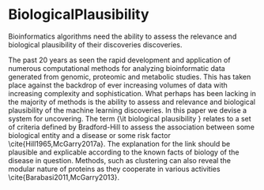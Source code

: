 # BiologicalPlausibility
Bioinformatics algorithms need the ability to assess the relevance and biological plausibility of their discoveries discoveries.

The past 20 years as seen the rapid development and application of numerous computational methods for analyzing bioinformatic data generated from genomic, proteomic and metabolic studies. This has taken place against the backdrop of ever increasing volumes of data with increasing complexity and sophistication. What perhaps has been lacking in the majority of methods is the ability to assess and relevance and biological plausibility of the machine learning discoveries. In this paper we devise a system for uncovering. 
The term {\it biological plausibility } relates to a set of criteria defined by Bradford-Hill to assess the association between some biological entity and a disease or some risk factor \cite{Hill1965,McGarry2017a}. The explanation for the link should be plausible and explicable according to the known facts of biology of the disease in question.
Methods, such as clustering can also reveal the modular nature of proteins as they cooperate in various activities \cite{Barabasi2011,McGarry2013}.
